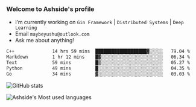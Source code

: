 ### Welcome to Ashside's profile

- I’m currently working on `Gin Framework` | `Distributed Systems` | `Deep Learning`
- Email `maybeyushu@outlook.com`
- Ask me about anything!

<!--START_SECTION:waka-->

```txt
C++              14 hrs 59 mins  ███████████████████▓░░░░░   79.04 %
Markdown         1 hr 12 mins    █▓░░░░░░░░░░░░░░░░░░░░░░░   06.34 %
Text             59 mins         █▒░░░░░░░░░░░░░░░░░░░░░░░   05.27 %
Python           49 mins         █░░░░░░░░░░░░░░░░░░░░░░░░   04.35 %
Go               34 mins         ▓░░░░░░░░░░░░░░░░░░░░░░░░   03.03 %
```

<!--END_SECTION:waka-->

![GitHub stats](https://github-readme-stats.vercel.app/api?username=Ashside)

![Ashside's Most used languages](https://github-readme-stats.vercel.app/api/top-langs/?username=Ashside&layout=compact&hide_border=true&langs_count=10)


